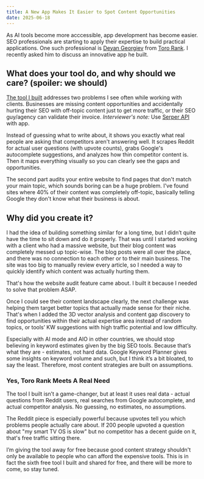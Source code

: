 ```yaml
---
title: A New App Makes It Easier to Spot Content Opportunities
date: 2025-06-18
---
```

As AI tools become more acccessible, app development has become easier. SEO professionals are starting to apply their expertise to build practical applications. One such professional is <a href="https://www.linkedin.com/in/dgeorgiev87/">Deyan Georgiev</a> from <a href="https://tororank.com">Toro Rank</a>. I recently asked him to discuss an innovative app he built.

## What does your tool do, and why should we care? (spoiler: we should)
<a href="https://toro-rank-content-gap.streamlit.app/">The tool I built</a> addresses two problems I see often while working with clients. Businesses are missing content opportunities and accidentally hurting their SEO with off-topic content just to get more traffic, or their SEO guy/agency can validate their invoice. *Interviewer's note:* Use <a href="https://serper.dev">Serper API</a> with app.

<!--truncate-->

Instead of guessing what to write about, it shows you exactly what real people are asking that competitors aren't answering well. It scrapes Reddit for actual user questions (with upvote counts), grabs Google's autocomplete suggestions, and analyzes how thin competitor content is. Then it maps everything visually so you can clearly see the gaps and opportunities.

The second part audits your entire website to find pages that don't match your main topic, which sounds boring can be a huge problem. I've found sites where 40% of their content was completely off-topic, basically telling Google they don't know what their business is about.

## Why did you create it?
I had the idea of building something similar for a long time, but I didn’t quite have the time to sit down and do it properly. That was until I started working with a client who had a massive website, but their blog content was completely messed up topic-wise. The blog posts were all over the place, and there was no connection to each other or to their main business. The site was too big to manually review every article, so I needed a way to quickly identify which content was actually hurting them.

That's how the website audit feature came about. I built it because I needed to solve that problem ASAP.

Once I could see their content landscape clearly, the next challenge was helping them target better topics that actually made sense for their niche. That's when I added the 3D vector analysis and content gap discovery to find opportunities within their actual expertise area instead of random topics, or tools’ KW suggestions with high traffic potential and low difficulty.

Especially with AI mode and AIO in other countries, we should stop believing in keyword estimates given by the big SEO tools. Because that’s what they are - estimates, not hard data. Google Keyword Planner gives some insights on keyword volume and such, but I think it’s a bit bloated, to say the least. Therefore, most content strategies are built on assumptions.

### Yes, Toro Rank Meets A Real Need

The tool I built isn’t a game-changer, but at least it uses real data - actual questions from Reddit users, real searches from Google autocomplete, and actual competitor analysis. No guessing, no estimates, no assumptions.

The Reddit piece is especially powerful because upvotes tell you which problems people actually care about. If 200 people upvoted a question about "my smart TV OS is slow" but no competitor has a decent guide on it, that's free traffic sitting there.

I’m giving the tool away for free because good content strategy shouldn't only be available to people who can afford the expensive tools. This is in fact the sixth free tool I built and shared for free, and there will be more to come, so stay tuned.

